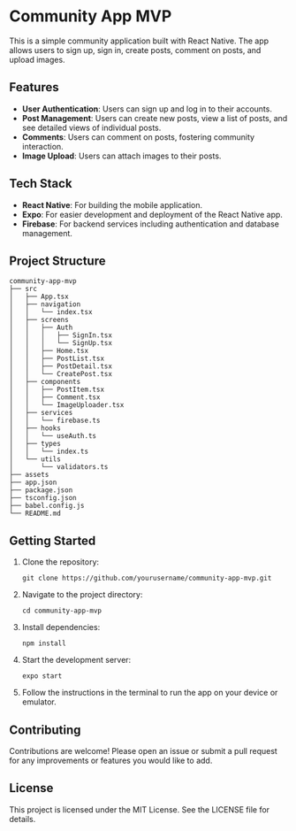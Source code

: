 # Community App MVP

This is a simple community application built with React Native. The app allows users to sign up, sign in, create posts, comment on posts, and upload images.

## Features

- **User Authentication**: Users can sign up and log in to their accounts.
- **Post Management**: Users can create new posts, view a list of posts, and see detailed views of individual posts.
- **Comments**: Users can comment on posts, fostering community interaction.
- **Image Upload**: Users can attach images to their posts.

## Tech Stack

- **React Native**: For building the mobile application.
- **Expo**: For easier development and deployment of the React Native app.
- **Firebase**: For backend services including authentication and database management.

## Project Structure

```
community-app-mvp
├── src
│   ├── App.tsx
│   ├── navigation
│   │   └── index.tsx
│   ├── screens
│   │   ├── Auth
│   │   │   ├── SignIn.tsx
│   │   │   └── SignUp.tsx
│   │   ├── Home.tsx
│   │   ├── PostList.tsx
│   │   ├── PostDetail.tsx
│   │   └── CreatePost.tsx
│   ├── components
│   │   ├── PostItem.tsx
│   │   ├── Comment.tsx
│   │   └── ImageUploader.tsx
│   ├── services
│   │   └── firebase.ts
│   ├── hooks
│   │   └── useAuth.ts
│   ├── types
│   │   └── index.ts
│   └── utils
│       └── validators.ts
├── assets
├── app.json
├── package.json
├── tsconfig.json
├── babel.config.js
└── README.md
```

## Getting Started

1. Clone the repository:
   ```
   git clone https://github.com/yourusername/community-app-mvp.git
   ```

2. Navigate to the project directory:
   ```
   cd community-app-mvp
   ```

3. Install dependencies:
   ```
   npm install
   ```

4. Start the development server:
   ```
   expo start
   ```

5. Follow the instructions in the terminal to run the app on your device or emulator.

## Contributing

Contributions are welcome! Please open an issue or submit a pull request for any improvements or features you would like to add.

## License

This project is licensed under the MIT License. See the LICENSE file for details.